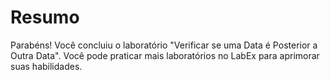 # Resumo

Parabéns! Você concluiu o laboratório "Verificar se uma Data é Posterior a Outra Data". Você pode praticar mais laboratórios no LabEx para aprimorar suas habilidades.
